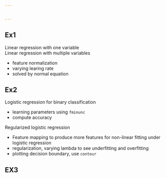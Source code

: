 ```yaml
---


---
```


<h2 id="ex1">Ex1</h2>
<p>Linear regression with one variable<br>
Linear regression with multiple variables</p>
<ul>
<li>feature normalization</li>
<li>varying learing rate</li>
<li>solved by normal equation</li>
</ul>
<h2 id="ex2">Ex2</h2>
<p>Logistic regression for binary classification</p>
<ul>
<li>learning parameters using <code>fminunc</code></li>
<li>compute accuracy</li>
</ul>
<p>Regularized logistic regression</p>
<ul>
<li>Feature mapping to produce more features for non-linear fitting under logistic regression</li>
<li>regularization, varying lambda to see underfitting and overfitting</li>
<li>plotting decision boundary, use <code>contour</code></li>
</ul>
<h2 id="ex3">EX3</h2>

